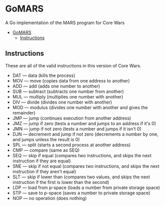 # GoMARS
A Go implementation of the MARS program for Core Wars

- [GoMARS](#gomars)
  - [Instructions](#instructions)

## Instructions

These are all of the valid instructions in this version of Core Wars.

- DAT — data (kills the process)
- MOV — move (copies data from one address to another)
- ADD — add (adds one number to another)
- SUB — subtract (subtracts one number from another)
- MUL — multiply (multiplies one number with another)
- DIV — divide (divides one number with another)
- MOD — modulus (divides one number with another and gives the remainder)
- JMP — jump (continues execution from another address)
- JMZ — jump if zero (tests a number and jumps to an address if it's 0)
- JMN — jump if not zero (tests a number and jumps if it isn't 0)
- DJN — decrement and jump if not zero (decrements a number by one, and jumps unless the result is 0)
- SPL — split (starts a second process at another address)
- CMP — compare (same as SEQ)
- SEQ — skip if equal (compares two instructions, and skips the next instruction if they are equal)
- SNE — skip if not equal (compares two instructions, and skips the next instruction if they aren't equal)
- SLT — skip if lower than (compares two values, and skips the next instruction if the first is lower than the second)
- LDP — load from p-space (loads a number from private storage space)
- STP — save to p-space (saves a number to private storage space)
- NOP — no operation (does nothing)
